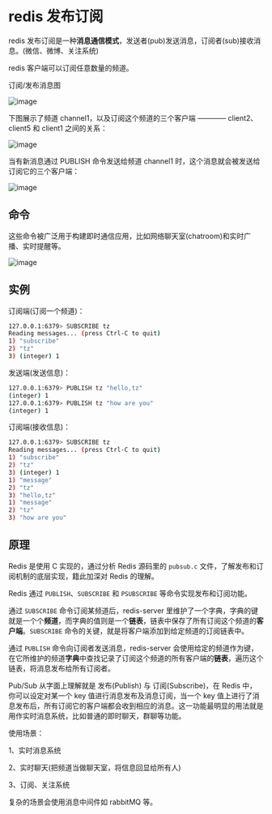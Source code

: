 # redis 发布订阅

redis 发布订阅是一种**消息通信模式**，发送者(pub)发送消息，订阅者(sub)接收消息。(微信、微博、关注系统)

redis 客户端可以订阅任意数量的频道。

订阅/发布消息图

![image](https://github.com/TomatoZ7/notes-of-tz/blob/master/images/redis_psub1.jpg)

下图展示了频道 channel1，以及订阅这个频道的三个客户端 ———— client2、client5 和 client1 之间的关系：

![image](https://github.com/TomatoZ7/notes-of-tz/blob/master/images/redis_psub1.png)

当有新消息通过 PUBLISH 命令发送给频道 channel1 时，这个消息就会被发送给订阅它的三个客户端：

![image](https://github.com/TomatoZ7/notes-of-tz/blob/master/images/redis_psub2.png)


## 命令

这些命令被广泛用于构建即时通信应用，比如网络聊天室(chatroom)和实时广播、实时提醒等。

![image](https://github.com/TomatoZ7/notes-of-tz/blob/master/images/redis_psub3.png)

## 实例

订阅端(订阅一个频道)：

```bash
127.0.0.1:6379> SUBSCRIBE tz
Reading messages... (press Ctrl-C to quit)
1) "subscribe"
2) "tz"
3) (integer) 1
```

发送端(发送信息)：

```bash
127.0.0.1:6379> PUBLISH tz "hello,tz"
(integer) 1
127.0.0.1:6379> PUBLISH tz "how are you"
(integer) 1
```

订阅端(接收信息)：

```bash
127.0.0.1:6379> SUBSCRIBE tz
Reading messages... (press Ctrl-C to quit)
1) "subscribe"
2) "tz"
3) (integer) 1
1) "message"
2) "tz"
3) "hello,tz"
1) "message"
2) "tz"
3) "how are you"
```

## 原理

Redis 是使用 C 实现的，通过分析 Redis 源码里的 `pubsub.c` 文件，了解发布和订阅机制的底层实现，籍此加深对 Redis 的理解。

Redis 通过 `PUBLISH`、`SUBSCRIBE` 和 `PSUBSCRIBE` 等命令实现发布和订阅功能。

通过 `SUBSCRIBE` 命令订阅某频道后，redis-server 里维护了一个字典，字典的键就是一个个**频道**，而字典的值则是一个**链表**，链表中保存了所有订阅这个频道的**客户端**。`SUBSCRIBE` 命令的关键，就是将客户端添加到给定频道的订阅链表中。

通过 `PUBLISH` 命令向订阅者发送消息，redis-server 会使用给定的频道作为键，在它所维护的频道**字典**中查找记录了订阅这个频道的所有客户端的**链表**，遍历这个链表，将消息发布给所有订阅者。

Pub/Sub 从字面上理解就是 发布(Publish) 与 订阅(Subscribe)，在 Redis 中，你可以设定对某一个 key 值进行消息发布及消息订阅，当一个 key 值上进行了消息发布后，所有订阅它的客户端都会收到相应的消息。这一功能最明显的用法就是用作实时消息系统，比如普通的即时聊天，群聊等功能。

使用场景：

1、实时消息系统

2、实时聊天(把频道当做聊天室，将信息回显给所有人)

3、订阅、关注系统

复杂的场景会使用消息中间件如 rabbitMQ 等。